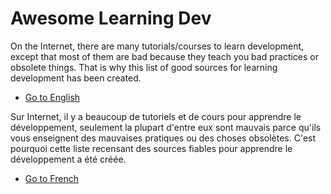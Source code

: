 # Awesome Learning Dev

On the Internet, there are many tutorials/courses to learn development, except that most of them are bad because they teach you bad practices or obsolete things. That is why this list of good sources for learning development has been created.

* [Go to English](https://www.learndev.info/en)

Sur Internet, il y a beaucoup de tutoriels et de cours pour apprendre le développement, seulement la plupart d'entre eux sont mauvais parce qu'ils vous enseignent des mauvaises pratiques ou des choses obsolètes. C'est pourquoi cette liste recensant des sources fiables pour apprendre le développement a été créée.

* [Go to French](https://www.learndev.info/fr)
